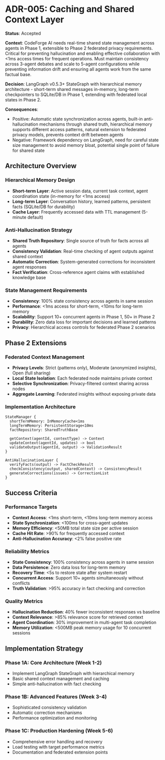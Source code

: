 # ADR-005: Caching and Shared Context Layer

**Status**: Accepted

**Context**: CodeForge AI needs real-time shared state management across agents in Phase 1, extensible to Phase 2 federated privacy requirements. Critical for preventing hallucination and enabling effective collaboration with <1ms access times for frequent operations. Must maintain consistency across 3-agent debates and scale to 5-agent configurations while preventing information drift and ensuring all agents work from the same factual base.

**Decision**: LangGraph v0.5.3+ StateGraph with hierarchical memory architecture - short-term shared messages in-memory, long-term checkpointers to SQLite/DB in Phase 1, extending with federated local states in Phase 2.

**Consequences**:

- Positive: Automatic state synchronization across agents, built-in anti-hallucination mechanisms through shared truth, hierarchical memory supports different access patterns, natural extension to federated privacy models, prevents context drift between agents
- Negative: Framework dependency on LangGraph, need for careful state size management to avoid memory bloat, potential single point of failure for shared state

## Architecture Overview

### Hierarchical Memory Design

- **Short-term Layer**: Active session data, current task context, agent coordination state (in-memory for <1ms access)
- **Long-term Layer**: Conversation history, learned patterns, persistent facts (SQLite/DB for durability)
- **Cache Layer**: Frequently accessed data with TTL management (5-minute default)

### Anti-Hallucination Strategy

- **Shared Truth Repository**: Single source of truth for facts across all agents
- **Consistency Validation**: Real-time checking of agent outputs against shared context
- **Automatic Correction**: System-generated corrections for inconsistent agent responses
- **Fact Verification**: Cross-reference agent claims with established knowledge base

### State Management Requirements

- **Consistency**: 100% state consistency across agents in same session
- **Performance**: <1ms access for short-term, <10ms for long-term memory
- **Scalability**: Support 10+ concurrent agents in Phase 1, 50+ in Phase 2
- **Durability**: Zero data loss for important decisions and learned patterns
- **Privacy**: Hierarchical access controls for federated Phase 2 scenarios

## Phase 2 Extensions

### Federated Context Management

- **Privacy Levels**: Strict (patterns only), Moderate (anonymized insights), Open (full sharing)
- **Local State Isolation**: Each federated node maintains private context
- **Selective Synchronization**: Privacy-filtered context sharing across nodes
- **Aggregate Learning**: Federated insights without exposing private data

### Implementation Architecture

```pseudocode
StateManager {
  shortTermMemory: InMemoryCache<1ms
  longTermMemory: PersistentStorage<10ms  
  factRepository: SharedTruthBase
  
  getContext(agentId, contextType) -> Context
  updateContext(agentId, updates) -> bool
  validateOutput(agentId, output) -> ValidationResult
}

AntiHallucinationLayer {
  verifyFacts(output) -> FactCheckResult
  checkConsistency(output, sharedContext) -> ConsistencyResult
  generateCorrections(issues) -> CorrectionList
}
```

## Success Criteria

### Performance Targets

- **Context Access**: <1ms short-term, <10ms long-term memory access
- **State Synchronization**: <100ms for cross-agent updates
- **Memory Efficiency**: <50MB total state size per active session
- **Cache Hit Rate**: >90% for frequently accessed context
- **Anti-Hallucination Accuracy**: <2% false positive rate

### Reliability Metrics

- **State Consistency**: 100% consistency across agents in same session
- **Data Persistence**: Zero data loss for long-term memory
- **Recovery Time**: <5s to restore state after system restart
- **Concurrent Access**: Support 10+ agents simultaneously without conflicts
- **Truth Validation**: >95% accuracy in fact checking and correction

### Quality Metrics

- **Hallucination Reduction**: 40% fewer inconsistent responses vs baseline
- **Context Relevance**: >85% relevance score for retrieved context
- **Agent Coordination**: 30% improvement in multi-agent task completion
- **Memory Utilization**: <500MB peak memory usage for 10 concurrent sessions

## Implementation Strategy

### Phase 1A: Core Architecture (Week 1-2)

- Implement LangGraph StateGraph with hierarchical memory
- Basic shared context management and caching
- Simple anti-hallucination with fact checking

### Phase 1B: Advanced Features (Week 3-4)

- Sophisticated consistency validation
- Automatic correction mechanisms
- Performance optimization and monitoring

### Phase 1C: Production Hardening (Week 5-6)

- Comprehensive error handling and recovery
- Load testing with target performance metrics
- Documentation and federated extension points
